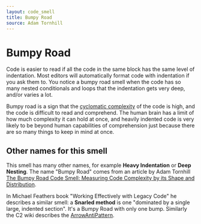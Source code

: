 ```yaml
---
layout: code_smell
title: Bumpy Road
source: Adam Tornhill
---
```


# Bumpy Road
Code is easier to read if all the code in the same block has the same level of indentation. Most editors will automatically format code with indentation if you ask them to. You notice a bumpy road smell when the code has so many nested conditionals and loops that the indentation gets very deep, and/or varies a lot. 

Bumpy road is a sign that the [cyclomatic complexity](https://en.wikipedia.org/wiki/Cyclomatic_complexity) of the code is high, and the code is difficult to read and comprehend. The human brain has a limit of how much complexity it can hold at once, and heavily indented code is very likely to be beyond human capabilities of comprehension just because there are so many things to keep in mind at once.

## Other names for this smell

This smell has many other names, for example **Heavy Indentation** or **Deep Nesting**. The name "Bumpy Road" comes from an article by Adam Tornhill [The Bumpy Road Code Smell: Measuring Code Complexity by its Shape and Distribution](https://codescene.com/blog/bumpy-road-code-complexity-in-context). 

In Michael Feathers book "Working Effectively with Legacy Code" he describes a similar smell: a **Snarled method** is one "dominated by a single large, indented section". It's a Bumpy Road with only one bump. Similarly the C2 wiki describes the [ArrowAntiPattern](http://wiki.c2.com/?ArrowAntiPattern).
